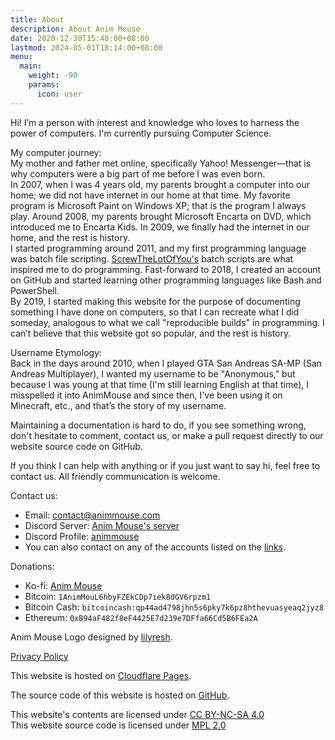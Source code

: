 ```yaml
---
title: About
description: About Anim Mouse
date: 2020-12-30T15:40:00+08:00
lastmod: 2024-05-01T18:14:00+08:00
menu:
  main:
    weight: -90
    params:
      icon: user
---
```

Hi! I’m a person with interest and knowledge who loves to harness the power of computers. I'm currently pursuing Computer Science.

My computer journey:\
My mother and father met online, specifically Yahoo! Messenger—that is why computers were a big part of me before I was even born.\
In 2007, when I was 4 years old, my parents brought a computer into our home; we did not have internet in our home at that time. My favorite program is Microsoft Paint on Windows XP; that is the program I always play. Around 2008, my parents brought Microsoft Encarta on DVD, which introduced me to Encarta Kids. In 2009, we finally had the internet in our home, and the rest is history.\
I started programming around 2011, and my first programming language was batch file scripting. [ScrewTheLotOfYou's](https://www.youtube.com/channel/UCMGfVYXyULr4W4lqCRPWCWQ) batch scripts are what inspired me to do programming. Fast-forward to 2018, I created an account on GitHub and started learning other programming languages like Bash and PowerShell.\
By 2019, I started making this website for the purpose of documenting something I have done on computers, so that I can recreate what I did someday, analogous to what we call "reproducible builds" in programming. I can’t believe that this website got so popular, and the rest is history.

Username Etymology:\
Back in the days around 2010, when I played GTA San Andreas SA-MP (San Andreas Multiplayer), I wanted my username to be "Anonymous," but because I was young at that time (I'm still learning English at that time), I misspelled it into AnimMouse and since then, I've been using it on Minecraft, etc., and that’s the story of my username.

Maintaining a documentation is hard to do, if you see something wrong, don't hesitate to comment, contact us, or make a pull request directly to our website source code on GitHub.

If you think I can help with anything or if you just want to say hi, feel free to contact us. All friendly communication is welcome.

Contact us:
* Email: [contact@animmouse.com](mailto:contact@animmouse.com)
* Discord Server: [Anim Mouse's server](https://discord.gg/XJwgb339Gk)
* Discord Profile: [animmouse](https://discordapp.com/users/879284380596596746)
* You can also contact on any of the accounts listed on the [links](../links/).

Donations:
* Ko-fi: [Anim Mouse](https://ko-fi.com/animmouse)
* Bitcoin: `1AnimMouL6hbyFZEkCDp7iek8dGV6rpzm1`
* Bitcoin Cash: `bitcoincash:qp44ad4798jhn5s6pky7k6pz8hthevuasyeaq2jyz8`
* Ethereum: `0xB94aF482f8eF4425E7d239e7DFfa66Cd5B6FEa2A`

Anim Mouse Logo designed by [lilyresh](https://lilyresh.carrd.co).

[Privacy Policy](https://privacy.animmouse.com)

This website is hosted on [Cloudflare Pages](https://pages.cloudflare.com).

The source code of this website is hosted on [GitHub](https://github.com/AnimMouse/animmouse-website).

This website's contents are licensed under [CC BY-NC-SA 4.0](https://creativecommons.org/licenses/by-nc-sa/4.0/)\
This website source code is licensed under [MPL 2.0](https://www.mozilla.org/en-US/MPL/2.0/)